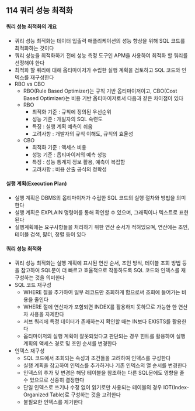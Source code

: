 ## 114 쿼리 성능 최적화

#### 쿼리 성능 최적화의 개요

- 쿼리 성능 최적화는 데이터 입출력 애플리케이션의 성능 향상을 위해 SQL 코드를 최적화하는 것이다
- 쿼리 성능을 최적화하기 전에 성능 측정 도구인 APM을 사용하여 최적화 할 쿼리를 선정해야 한다
- 최적화 할 쿼리에 대해 옵티마이저가 수립한 실행 계획을 검토하고 SQL 코드와 인덱스를 재구성한다
- RBO vs CBO
  - RBO(Rule Based Optimizer)는 규칙 기반 옵티마이저이고, CBO(Cost Based Optimizer)는 비용 기반 옵티마이저로서 다음과 같은 차이점이 있다
  - RBO
    - 최적화 기준 : 규칙에 정의된 우선순위
    - 성능 기준 : 개발자의 SQL 숙련도
    - 특징 : 실행 계획 예측이 쉬움
    - 고려사항 : 개발자의 규칙 이해도, 규칙의 효율성
  - CBO
    - 최적화 기준 : 액세스 비용
    - 성능 기준 : 옵티마이저의 예측 성능
    - 특징 : 성능 통계치 정보 활용, 예측이 복잡함
    - 고려사항 : 비용 산출 공식의 정확성



#### 실행 계획(Execution Plan)

- 실행 계획은 DBMS의 옵티마이저가 수립한 SQL 코드의 실행 절차와 방법을 의미한다
- 실행 계획은 EXPLAIN 명령어를 통해 확인할 수 있으며, 그래픽이나 텍스트로 표현된다
- 실행계획에는 요구사항들을 처리하기 위한 연산 순서가 적혀있으며, 연산에는 조인, 테이블 검색, 핉터, 정렬 등이 있다



#### 쿼리 성능 최적화

- 쿼리 성능 최적화는 실행 계획에 표시된 연산 순서, 조인 방식, 테이블 조회 방법 등을 참고하여 SQL문이 더 빠르고 효율적으로 작동하도록 SQL 코드와 인덱스를 재구성하는 것을 의미한다
- SQL 코드 재구성
  - WHERE 절을 추가하여 일부 레코드만 조회하게 함으로써 조회에 들어가는 비용을 줄인다
  - WHERE 절에 연산자가 포함되면 INDEX를 활용하지 못하므로 가능한 한 연산자 사용을 자제한다
  - 서브 쿼리에 특정 데이터가 존재하는지 확인할 때는 IN보다 EXISTS를 활용한다
  - 옵티마이저의 실행 계획이 잘못되었다고 판단되는 경우 힌트를 활용하여 실행계획의 액세스 경로 및 조인 순서를 변경한다
- 인덱스 재구성
  - SQL 코드에서 조회되는 속성과 조건들을 고려하여 인덱스를 구성한다
  - 실행 계획을 참고하여 인덱스를 추가하거나 기존 인덱스의 열 순서를 변경한다
  - 인덱스의 추가 및 변경은 해당 테이블을 참조하는 다른 SQL문에도 영향을 줄 수 있으므로 신중히 결정한다
  - 단일 인덱스로 쓰기나 수정 없이 읽기로만 사용되는 테이블의 경우 IOT(Index-Organized Table)로 구성하는 것을 고려한다
  - 불필요한 인덱스를 제거한다
